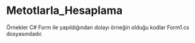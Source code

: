 # Metotlarla_Hesaplama
Örnekler C# Form ile yapıldığından dolayı örneğin olduğu kodlar Form1.cs dosyasındadır.
